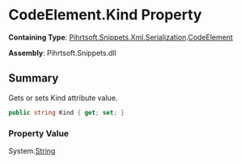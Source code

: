 # CodeElement\.Kind Property

**Containing Type**: [Pihrtsoft.Snippets.Xml.Serialization](../../README.md)\.[CodeElement](../README.md)

**Assembly**: Pihrtsoft\.Snippets\.dll

## Summary

Gets or sets Kind attribute value\.

```csharp
public string Kind { get; set; }
```

### Property Value

System\.[String](https://docs.microsoft.com/en-us/dotnet/api/system.string)


